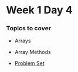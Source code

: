 # Week 1 Day 4

### Topics to cover
+ Arrays
+ Array Methods

+ [Problem Set][problems]

[problems]: ./problems/problems.md
